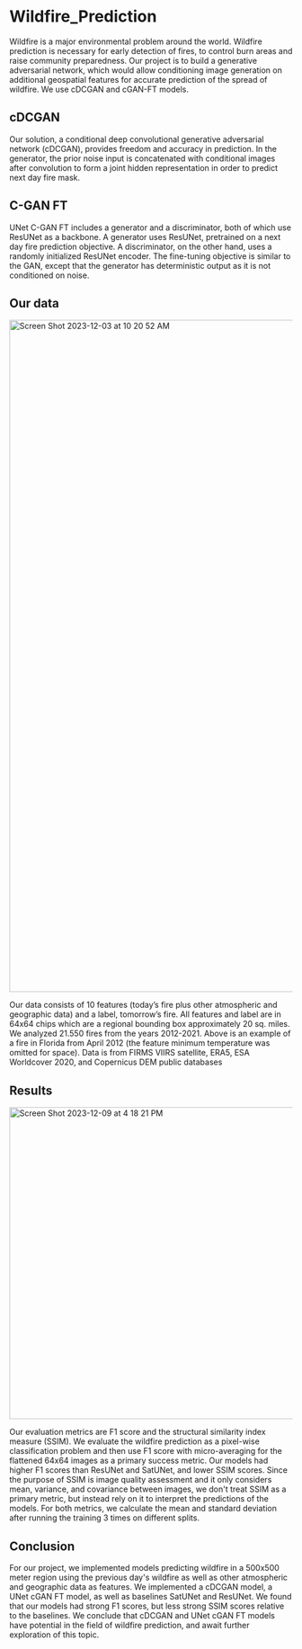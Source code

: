 # Wildfire_Prediction

Wildfire is a major environmental problem around the world.
Wildfire prediction is necessary for early detection of fires, to control burn areas and raise community preparedness.
Our project is to build a generative adversarial network, which would allow conditioning image generation on additional geospatial features for accurate prediction of the spread of wildfire. We use cDCGAN and cGAN-FT models.

## cDCGAN
Our solution, a conditional deep convolutional generative adversarial network (cDCGAN), provides freedom and accuracy in prediction.
In the generator, the prior noise input is concatenated with conditional images after convolution to form a joint hidden representation in order to predict next day fire mask. 

## C-GAN FT
UNet C-GAN FT includes a generator and a discriminator, both of which use ResUNet as a backbone. A generator uses ResUNet, pretrained on a next day fire prediction objective. A discriminator, on the other hand, uses a randomly initialized ResUNet encoder. The fine-tuning objective is similar to the GAN, except that the generator has deterministic output as it is not conditioned on noise.

## Our data
<img width="1196" alt="Screen Shot 2023-12-03 at 10 20 52 AM" src="https://github.com/amber3536/Wildfire_Prediction/assets/36279682/a8c20f0c-3b4b-499b-898f-565d5c2f580f">


Our data consists of 10 features (today’s fire plus other atmospheric and geographic data) and a label, tomorrow’s fire. All features and label are in 64x64 chips which are a regional bounding box approximately 20 sq. miles. We analyzed 21.550 fires from the years 2012-2021.
Above is an example of a fire in Florida from April 2012 (the feature minimum temperature was omitted for space).
Data is from FIRMS VIIRS satellite, ERA5, ESA Worldcover 2020, and Copernicus DEM public databases

## Results
<img width="555" alt="Screen Shot 2023-12-09 at 4 18 21 PM" src="https://github.com/amber3536/Wildfire_Prediction/assets/36279682/71a972ba-df94-4eef-a304-becd2d51d527">

Our evaluation metrics are F1 score and the structural similarity index measure (SSIM).
We evaluate the wildfire prediction as a pixel-wise classification problem and then use F1 score with micro-averaging for the flattened 64x64 images as a primary success metric. Our models had higher F1 scores than ResUNet and SatUNet, and lower SSIM scores. Since the purpose of SSIM is image quality assessment and it only considers mean, variance, and covariance between images, we don't treat SSIM as a primary metric, but instead rely on it to interpret the predictions of the models.
For both metrics, we calculate the mean and standard deviation after running the training 3 times on different splits.

## Conclusion
For our project, we implemented models predicting wildfire in a 500x500 meter region using the previous day's wildfire as well as other atmospheric and geographic data as features. We implemented a cDCGAN model, a UNet cGAN FT model, as well as baselines SatUNet and ResUNet. We found that our models had strong F1 scores, but less strong SSIM scores relative to the baselines. We conclude that cDCGAN and UNet cGAN FT models have potential in the field of wildfire prediction, and await further exploration of this topic.

